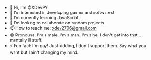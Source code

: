 - 👋 Hi, I’m @XDevPY
- 👀 I’m interested in developing games and softwares!
- 🌱 I’m currently learning JavaScript.
- 💞️ I’m looking to collaborate on random projects.
- 📫 How to reach me: xdev2706@gmail.com
- 😄 Pronouns: I'm a male. I'm a man. I'm a he. I don't get into that... mentally ill stuff.
- ⚡ Fun fact: I'm gay! Just kidding, I don't support them. Say what you want but I ain't changing my mind.

<!---
XDevPY/XDevPY is a ✨ special ✨ repository because its `README.md` (this file) appears on your GitHub profile.
You can click the Preview link to take a look at your changes.
--->
